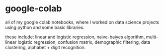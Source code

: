 # google-colab
all of my google colab notebooks, where I worked on data science projects using python and some basic libraries.

these include:
  linear and logistic regression, 
  naive-baiyes algorithm, 
  multi-linear logistic regression, 
  confusion matrix, 
  demographic filtering, 
  data clustering,
  alphabet + digit recognition.
